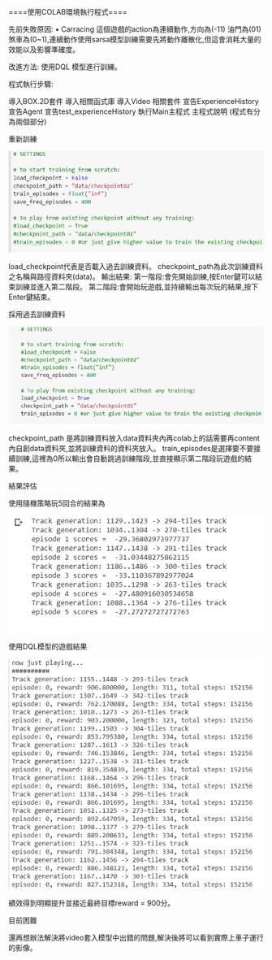 ====使用COLAB環境執行程式====

先前失敗原因: • Carracing 這個遊戲的action為連續動作,方向為(-11) 油門為(01) 煞車為(0~1),連續動作使用sarsa模型訓練需要先將動作離散化,但這會消耗大量的效能以及影響準確度。

改進方法: 使用DQL 模型進行訓練。

程式執行步驟:

導入BOX.2D套件
導入相關函式庫
導入Video 相關套件
宣告ExperienceHistory
宣告Agent
宣告test_experienceHistory
執行Main主程式
主程式說明 (程式有分為兩個部分)

重新訓練


![image](image/1579087454989.jpg)


load_checkpoint代表是否載入過去訓練資料。 checkpoint_path為此次訓練資料之名稱與路徑資料夾(data)。 輸出結果: 第一階段:會先開始訓練,按Enter鍵可以結束訓練並進入第二階段。 第二階段:會開始玩遊戲,並持續輸出每次玩的結果,按下Enter鍵結束。

採用過去訓練資料


![image](image/1579087430063.jpg)



checkpoint_path 是將訓練資料放入data資料夾內再colab上的話需要再content內自創data資料夾,並將訓練資料的資料夾放入。 train_episodes是選擇要不要接續訓練,這裡為0所以輸出會自動跳過訓練階段,並直接顯示第二階段玩遊戲的結果。

結果評估


使用隨機策略玩5回合的結果為


![image](image/1579090083507.jpg)



使用DQL模型的遊戲結果


![image](image/1579087000633.jpg)


績效得到明顯提升並接近最終目標reward = 900分。


目前困難

還再想辦法解決將video套入模型中出錯的問題,解決後將可以看到實際上車子運行的影像。



